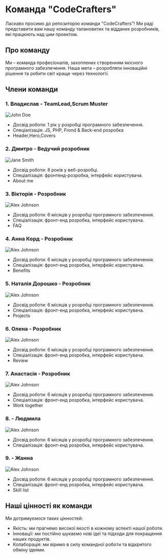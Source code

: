 # Команда "CodeCrafters"

Ласкаво просимо до репозиторію команди "CodeCrafters"! Ми раді представити вам нашу команду талановитих та відданих розробників, які працюють над цим проектом.

## Про команду

Ми – команда професіоналів, захоплених створенням якісного програмного забезпечення. Наша мета – розробляти інноваційні рішення та робити світ краще через технології.

## Члени команди

### 1. Владислав - TeamLead,Scrum Muster
![John Doe](https://example.com/johndoe.png)
- Досвід роботи: 1 рік у розробці програмного забезпечення.
- Спеціалізація: JS, PHP, Frond & Back-end розробка
- Header,Hero,Covers

### 2. Дмитро - Ведучий розробник
![Jane Smith](https://example.com/janesmith.png)
- Досвід роботи: 8 років у веб-розробці.
- Спеціалізація: фронтенд-розробка, інтерфейс користувача.
- About me

### 3. Вікторія - Розробник
![Alex Johnson](https://example.com/alexjohnson.png)
- Досвід роботи: 6 місяців у розробці програмного забезпечення.
- Спеціалізація: фронт-енд розробка, інтерфейс користувача.
- FAQ

### 4. Анна Корд - Розробник
![Alex Johnson](https://example.com/alexjohnson.png)
- Досвід роботи: 6 місяців у розробці програмного забезпечення.
- Спеціалізація: фронт-енд розробка, інтерфейс користувача.
- Benefits

### 5. Наталія Дорошко - Розробник
![Alex Johnson](https://example.com/alexjohnson.png)
- Досвід роботи: 6 місяців у розробці програмного забезпечення.
- Спеціалізація: фронт-енд розробка, інтерфейс користувача.
- Projects

### 6. Олена - Розробник
![Alex Johnson](https://example.com/alexjohnson.png)
- Досвід роботи: 6 місяців у розробці програмного забезпечення.
- Спеціалізація: фронт-енд розробка, інтерфейс користувача.
- Review

### 7. Анастасія - Розробник
![Alex Johnson](https://example.com/alexjohnson.png)
- Досвід роботи: 6 місяців у розробці програмного забезпечення.
- Спеціалізація: фронт-енд розробка, інтерфейс користувача.
- Work together

### 8. - Людмила
![Alex Johnson](https://example.com/alexjohnson.png)
- Досвід роботи: 6 місяців у розробці програмного забезпечення.
- Спеціалізація: фронт-енд розробка, інтерфейс користувача.

### 9. - Жанна
![Alex Johnson](https://example.com/alexjohnson.png)
- Досвід роботи: 6 місяців у розробці програмного забезпечення.
- Спеціалізація: фронт-енд розробка, інтерфейс користувача.
- Skill list


## Наші цінності як команди

Ми дотримуємося таких цінностей:

- Якість: ми прагнемо високої якості в кожному аспекті нашої роботи.
- Інновації: ми постійно шукаємо нові ідеї та підходи для покращення наших продуктів.
- Колаборація: ми віримо в силу командної роботи та відкритого обміну ідеями.
